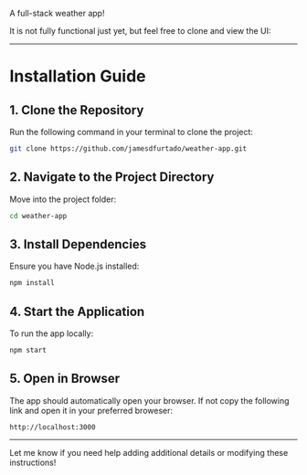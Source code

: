 A full-stack weather app!

It is not fully functional just yet, but feel free to clone and view the UI:

---

# **Installation Guide**

## **1. Clone the Repository**
Run the following command in your terminal to clone the project:  
```bash
git clone https://github.com/jamesdfurtado/weather-app.git
```

## **2. Navigate to the Project Directory**
Move into the project folder:  
```bash
cd weather-app
```

## **3. Install Dependencies**
Ensure you have Node.js installed:  
```bash
npm install
```

## **4. Start the Application**
To run the app locally:  
```bash
npm start
```

## **5. Open in Browser**
The app should automatically open your browser. If not copy the following link and open it in your preferred broweser:  
```
http://localhost:3000
```

---

Let me know if you need help adding additional details or modifying these instructions!
